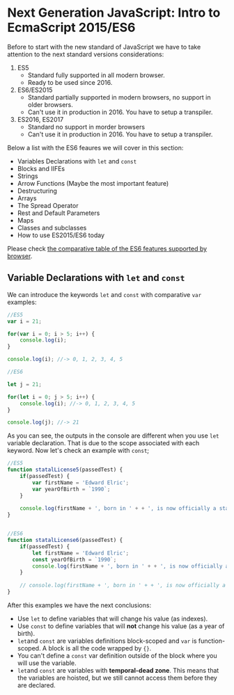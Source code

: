 
Next Generation JavaScript: Intro to EcmaScript 2015/ES6
========================================================

Before to start with the new standard of JavaScript we have to take attention to the next standard versions considerations:

1. ES5
    - Standard fully supported in all modern browser.
    - Ready to be used since 2016.
2. ES6/ES2015 
    - Standard partially supported in modern browsers, no support in older browsers.
    - Can't use it in production in 2016. You have to setup a transpiler.
3. ES2016, ES2017
    - Standard no support in morder browsers
    - Can't use it in production in 2016. You have to setup a transpiler.

Below a list with the ES6 feaures we will cover in this section:

- Variables Declarations with `let` and `const`
- Blocks and IIFEs
- Strings
- Arrow Functions (Maybe the most important feature)
- Destructuring
- Arrays
- The Spread Operator
- Rest and Default Parameters
- Maps
- Classes and subclasses
- How to use ES2015/ES6 today

Please check [the comparative table of the ES6 features supported by browser](http://kangax.github.io/compat-table/es6/).

Variable Declarations with `let` and `const`
--------------------------------------------

We can introduce the keywords `let` and `const` with comparative `var` examples:

```javascript
//ES5
var i = 21;

for(var i = 0; i > 5; i++) {
    console.log(i);
}

console.log(i); //-> 0, 1, 2, 3, 4, 5

//ES6

let j = 21;

for(let i = 0; j > 5; i++) {
    console.log(i); //-> 0, 1, 2, 3, 4, 5
}

console.log(j); //-> 21
```

As you can see, the outputs in the console are different when you use `let` variable declaration. That is due to the scope associated with each keyword. Now let's check an example with `const`;

```javascript
//ES5
function statalLicense5(passedTest) {
    if(passedTest) {
        var firstName = 'Edward Elric';
        var yearOfBirth = `1990`;
    }
    
    console.log(firstName + ', born in ' + + ', is now officially a statal alchemist')
}


//ES6
function statalLicense6(passedTest) {
    if(passedTest) {
        let firstName = 'Edward Elric';
        const yearOfBirth = `1990`;
        console.log(firstName + ', born in ' + + ', is now officially a statal alchemist')
    }
    
    // console.log(firstName + ', born in ' + + ', is now officially a statal alchemist') //-> Throw ReferenceError: firstName is not defined.
}
```

After this examples we have the next conclusions:

- Use `let` to define variables that will change his value (as indexes).
- Use `const` to define variables that will **not** change his value (as a year of birth).
- `let`and `const` are variables definitions block-scoped and `var` is function-scoped. A block is all the code wrapped by `{}`.
- You can't define a `const` var definition outside of the block where you will use the variable.
- `let`and `const` are variables with **temporal-dead zone**. This means that the variables are hoisted, but we still cannot access them before they are declared.
